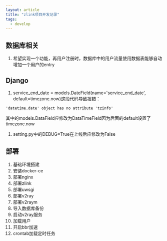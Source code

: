 ```yaml
---
layout: article
title: "zlink项目开发记录"
tags:
  - develop
---
```

## 数据库相关

1. 希望实现一个功能，再用户注册时，数据库中的用户流量使用数据表能够自动增加一个用户的entry

## Django

1. service_end_date = models.DateField(name='service_end_date', default=timezone.now)这段代码导致报错：

```shell
'datetime.date' object has no attribute 'tzinfo'
```

其中的models.DataField应修改为DataTimeField因为后面的default设置了timezone.now

1. setting.py中的DEBUG=True在上线后应修改为False

## 部署

1. 基础环境搭建
2. 安装docker-ce
3. 部署nginx
4. 部署zlink
5. 部署uwsgi
6. 部署v2ray
7. 部署v2raym
8. 导入数据库备份
9. 启动v2ray服务
10. 加载用户
11. 开启bbr加速
12. crontab加载定时任务
